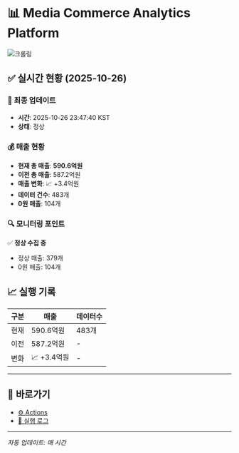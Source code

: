 # 📊 Media Commerce Analytics Platform

![크롤링](https://img.shields.io/badge/크롤링-정상-green)

## ✅ 실시간 현황 (2025-10-26)

### 📍 최종 업데이트
- **시간**: 2025-10-26 23:47:40 KST
- **상태**: 정상

### 💰 매출 현황
- **현재 총 매출**: **590.6억원**
- **이전 총 매출**: 587.2억원
- **매출 변화**: 📈 +3.4억원
- **데이터 건수**: 483개
- **0원 매출**: 104개

### 🔍 모니터링 포인트

✅ **정상 수집 중**
- 정상 매출: 379개
- 0원 매출: 104개


## 📈 실행 기록

| 구분 | 매출 | 데이터수 |
|------|------|----------|
| 현재 | 590.6억원 | 483개 |
| 이전 | 587.2억원 | - |
| 변화 | 📈 +3.4억원 | - |

---

## 🔗 바로가기

- [⚙️ Actions](../../actions)
- [📝 실행 로그](../../actions/workflows/daily_scraping.yml)

---

*자동 업데이트: 매 시간*
